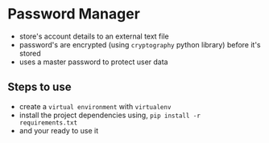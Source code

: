 # Password Manager

- store's account details to an external text file
- password's are encrypted (using `cryptography` python library) before it's stored
- uses a master password to protect user data

## Steps to use

- create a `virtual environment` with `virtualenv`
- install the project dependencies using, `pip install -r requirements.txt`
- and your ready to use it

